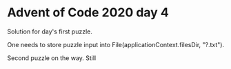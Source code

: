 # Advent of Code 2020 day 4

Solution for day's first puzzle.

One needs to store puzzle input into File(applicationContext.filesDir, "?.txt").

Second puzzle on the way. Still